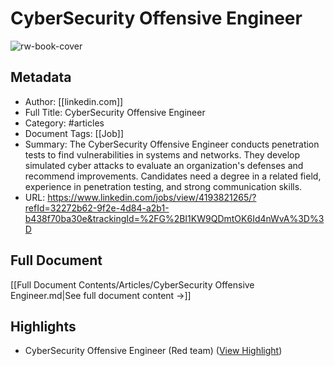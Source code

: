 # CyberSecurity Offensive Engineer

![rw-book-cover](https://static.licdn.com/scds/common/u/images/email/artdeco/logos/96/linkedin-bug-color.png)

## Metadata
- Author: [[linkedin.com]]
- Full Title: CyberSecurity Offensive Engineer
- Category: #articles
- Document Tags: [[Job]] 
- Summary: The CyberSecurity Offensive Engineer conducts penetration tests to find vulnerabilities in systems and networks. They develop simulated cyber attacks to evaluate an organization's defenses and recommend improvements. Candidates need a degree in a related field, experience in penetration testing, and strong communication skills.
- URL: https://www.linkedin.com/jobs/view/4193821265/?refId=32272b62-9f2e-4d84-a2b1-b438f70ba30e&trackingId=%2FG%2BI1KW9QDmtOK6Id4nWvA%3D%3D

## Full Document
[[Full Document Contents/Articles/CyberSecurity Offensive Engineer.md|See full document content →]]

## Highlights
- CyberSecurity Offensive Engineer (Red team) ([View Highlight](https://read.readwise.io/read/01jr8q5attx1vjj6xb87k92q67))
